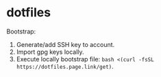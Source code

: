 # dotfiles

Bootstrap:
1. Generate/add SSH key to account.
2. Import gpg keys locally.
3. Execute locally bootstrap file: `bash <(curl -fsSL https://dotfiles.page.link/get)`.
